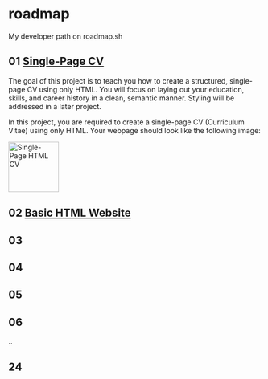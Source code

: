 # roadmap
My developer path on roadmap.sh

## 01 [Single-Page CV](https://roadmap.sh/projects/single-page-cv)

The goal of this project is to teach you how to create a structured, single-page CV using only HTML. You will focus on laying out your education, skills, and career history in a clean, semantic manner. Styling will be addressed in a later project.

In this project, you are required to create a single-page CV (Curriculum Vitae) using only HTML. Your webpage should look like the following image:

<img width="100" src="https://assets.roadmap.sh/guest/resume-template-zyl70.png" alt="Single-Page HTML CV">

## 02 [Basic HTML Website](https://roadmap.sh/projects/basic-html-website)

## 03

## 04

## 05

## 06

..

## 24
